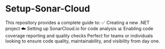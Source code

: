 # Setup-Sonar-Cloud
This repository provides a complete guide to:  ✅ Creating a new .NET project  ☁️ Setting up SonarCloud.io for code analysis  📊 Enabling code coverage reporting and quality checks  Perfect for teams or individuals looking to ensure code quality, maintainability, and visibility from day one.
